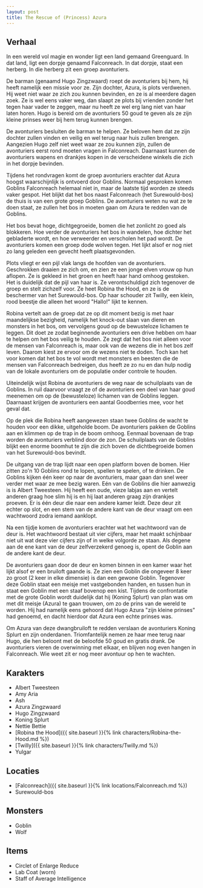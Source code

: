 ```yaml
---
layout: post
title: The Rescue of (Princess) Azura
---
```


## Verhaal

In een wereld vol magie en wonder ligt een land gemaand Greenguard. In dat land, ligt een dorpje genaamd Falconreach. In dat dorpje, staat een herberg. In die herberg zit een groep avonturiers.

De barman (genaamd Hugo Zingzwaard) roept de avonturiers bij hem, hij heeft namelijk een missie voor ze. Zijn dochter, Azura, is plots verdwenen. Hij weet niet waar ze zich zou kunnen bevinden, en ze is al meerdere dagen zoek. Ze is wel eens vaker weg, dan slaapt ze plots bij vrienden zonder het tegen haar vader te zeggen, maar nu heeft ze wel erg lang niet van haar laten horen. Hugo is bereid om de avonturiers 50 goud te geven als ze zijn kleine prinses weer bij hem terug kunnen brengen.

De avonturiers besluiten de barman te helpen. Ze beloven hem dat ze zijn dochter zullen vinden en veilig en wel terug naar huis zullen brengen. Aangezien Hugo zelf niet weet waar ze zou kunnen zijn, zullen de avonturiers eerst rond moeten vragen in Falconreach. Daarnaast kunnen de avonturiers wapens en drankjes kopen in de verscheidene winkels die zich in het dorpje bevinden.

Tijdens het rondvragen komt de groep avonturiers erachter dat Azura hoogst waarschijnlijk is ontvoerd door Goblins. Normaal gesproken komen Goblins Falconreach helemaal niet in, maar de laatste tijd worden ze steeds vaker gespot. Het blijkt dat het bos naast Falconreach (het Surewould-bos) de thuis is van een grote groep Goblins. De avonturiers weten nu wat ze te doen staat, ze zullen het bos in moeten gaan om Azura te redden van de Goblins.

Het bos bevat hoge, dichtgegroeide, bomen die het zonlicht zo goed als blokkeren. Hoe verder de avonturiers het bos in wandelen, hoe dichter het gebladerte wordt, en hoe verweerder en verscholen het pad wordt. De avonturiers komen een groep dode wolven tegen. Het lijkt alsof er nog niet zo lang geleden een gevecht heeft plaatsgevonden.

Plots vliegt er een pijl vlak langs de hoofden van de avonturiers. Geschrokken draaien ze zich om, en zien ze een jonge elven vrouw op hun aflopen. Ze is gekleed in het groen en heeft haar hand omhoog gestoken. Het is duidelijk dat de pijl van haar is. Ze verontschuldigd zich tegenover de groep en stelt zichzelf voor. Ze heet Robina the Hood, en ze is de beschermer van het Surewould-bos. Op haar schouder zit Twilly, een klein, rood beestje die alleen het woord "Hallo!" lijkt te kennen.

Robina vertelt aan de groep dat ze op dit moment bezig is met haar maandelijkse bezigheid, namelijk het knock-out slaan van dieren en monsters in het bos, om vervolgens goud op de bewusteloze lichamen te leggen. Dit doet ze zodat beginnende avonturiers een drive hebben om haar te helpen om het bos veilig te houden. Ze zegt dat het bos niet alleen voor de mensen van Falconreach is, maar ook van de wezens die in het bos zelf leven. Daarom kiest ze ervoor om de wezens niet te doden. Toch kan het voor komen dat het bos te vol wordt met monsters en beesten die de mensen van Falconreach bedreigen, dus heeft ze zo nu en dan hulp nodig van de lokale avonturiers om de populatie onder controle te houden.

Uiteindelijk wijst Robina de avonturiers de weg naar de schuilplaats van de Goblins. In ruil daarvoor vraagt ze of de avonturiers een deel van haar goud meenemen om op de (bewusteloze) lichamen van de Goblins leggen. Daarnaast krijgen de avonturiers een aantal Goodberries mee, voor het geval dat.

Op de plek die Robina heeft aangewezen staan twee Goblins de wacht te houden voor een dikke, uitgeholde boom. De avonturiers pakken de Goblins aan en klimmen op de trap in de boom omhoog. Eenmaal bovenaan de trap worden de avonturiers verblind door de zon. De schuilplaats van de Goblins blijkt een enorme boomhut te zijn die zich boven de dichtbegroeide bomen van het Surewould-bos bevindt.

De uitgang van de trap lijdt naar een open platform boven de bomen. Hier zitten zo'n 10 Goblins rond te lopen, spellen te spelen, of te drinken. De Goblins kijken één keer op naar de avonturiers, maar gaan dan snel weer verder met waar ze mee bezig waren. Eén van de Goblins die hier aanwezig is is Albert Tweesteen. Hij heeft een oude, vieze labjas aan en vertelt anderen graag hoe slim hij is en hij laat anderen graag zijn drankjes proeven. Er is één deur die naar een andere kamer leidt. Deze deur zit echter op slot, en een stem van de andere kant van de deur vraagt om een wachtwoord zodra iemand aanklopt.

Na een tijdje komen de avonturiers erachter wat het wachtwoord van de deur is. Het wachtwoord bestaat uit vier cijfers, maar het maakt schijnbaar niet uit wat deze vier cijfers zijn of in welke volgorde ze staan. Als degene aan de ene kant van de deur zelfverzekerd genoeg is, opent de Goblin aan de andere kant de deur.

De avonturiers gaan door de deur en komen binnen in een kamer waar het lijkt alsof er een bruiloft gaande is. Ze zien een Goblin die ongeveer 8 keer zo groot (2 keer in elke dimensie) is dan een gewone Goblin. Tegenover deze Goblin staat een meisje met vastgebonden handen, en tussen hun in staat een Goblin met een staaf bovenop een kist. Tijdens de confrontatie met de grote Goblin wordt duidelijk dat hij (Koning Splurt) van plan was om met dit meisje (Azura) te gaan trouwen, om zo de prins van de wereld te worden. Hij had namelijk eens gehoord dat Hugo Azura "zijn kleine prinses" had genoemd, en dacht hierdoor dat Azura een echte prinses was.

Om Azura van deze dwangbruiloft te redden verslaan de avonturiers Koning Splurt en zijn onderdanen. Triomfantelijk nemen ze haar mee terug naar Hugo, die hen beloont met de beloofde 50 goud en gratis drank. De avonturiers vieren de overwinning met elkaar, en blijven nog even hangen in Falconreach. Wie weet zit er nog meer avontuur op hen te wachten.

## Karakters

* Albert Tweesteen
* Amy Aria
* Ash
* Azura Zingzwaard
* Hugo Zingzwaard
* Koning Splurt
* Nettie Bettie
* [Robina the Hood]({{ site.baseurl }}{% link characters/Robina-the-Hood.md %})
* [Twilly]({{ site.baseurl }}{% link characters/Twilly.md %})
* Yulgar

## Locaties

* [Falconreach]({{ site.baseurl }}{% link locations/Falconreach.md %})
* Surewould-bos

## Monsters

* Goblin
* Wolf

## Items

* Circlet of Enlarge Reduce
* Lab Coat (worn)
* Staff of Average Intelligence